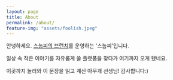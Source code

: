 ```yaml
---
layout: page
title: About
permalink: /about/
feature-img: "assets/foolish.jpeg"
---
```


안녕하세요. [스눕피의 브런치](https://brunch.co.kr/@0to1hunnit/)를 운영하는 '스눕피'입니다.

일상 속 작은 이야기를 자유롭게 쓸 플랫폼을 찾다가 여기까지 오게 됐네요.

이곳까지 놀러와 이 문장을 읽고 계신 아무개 선생님! 감사합니다:)
